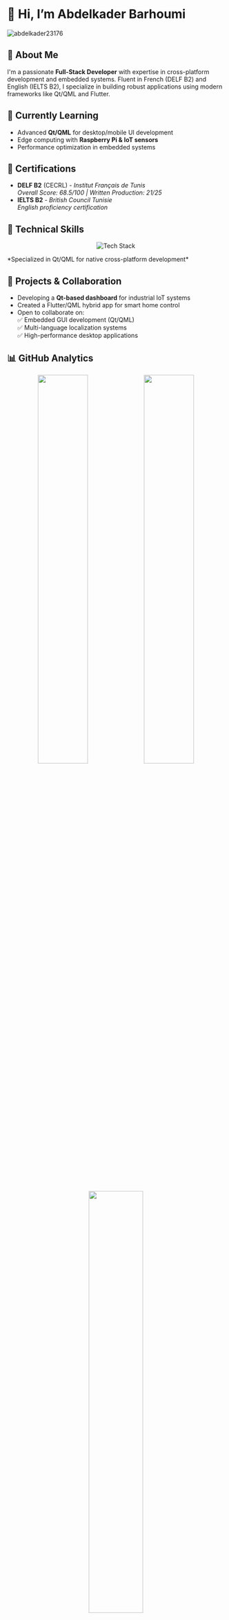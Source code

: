 # 👋 Hi, I’m Abdelkader Barhoumi 

<p align="left"> 
  <img src="https://komarev.com/ghpvc/?username=abdelkader23176&label=Profile%20Views&color=0e75b6&style=flat" alt="abdelkader23176" /> 
</p>

## 👀 About Me
I'm a passionate **Full-Stack Developer** with expertise in cross-platform development and embedded systems. Fluent in French (DELF B2) and English (IELTS B2), I specialize in building robust applications using modern frameworks like Qt/QML and Flutter.

## 🌱 Currently Learning
- Advanced **Qt/QML** for desktop/mobile UI development
- Edge computing with **Raspberry Pi & IoT sensors**
- Performance optimization in embedded systems

## 📜 Certifications
- **DELF B2** (CECRL) - *Institut Français de Tunis*  
  *Overall Score: 68.5/100 | Written Production: 21/25*
- **IELTS B2** - *British Council Tunisie*  
  *English proficiency certification*

## 💼 Technical Skills
<p align="center">
  <img src="https://skillicons.dev/icons?i=typescript,c,cpp,qt,dart,flutter,py,java,js,react,nodejs,firebase,mongodb,git,docker,figma&perline=8" alt="Tech Stack" />
</p>
*Specialized in Qt/QML for native cross-platform development*

## 🚀 Projects & Collaboration
- Developing a **Qt-based dashboard** for industrial IoT systems
- Created a Flutter/QML hybrid app for smart home control
- Open to collaborate on:  
  ✅ Embedded GUI development (Qt/QML)  
  ✅ Multi-language localization systems  
  ✅ High-performance desktop applications

## 📊 GitHub Analytics
<p align="center">
  <img src="https://github-readme-stats.vercel.app/api?username=AbdelkaderBarhoumi21&theme=dark&show_icons=true&hide_border=true&count_private=true&include_all_commits=true" width="48%" />
  <img src="https://github-readme-streak-stats.herokuapp.com/?user=AbdelkaderBarhoumi21&theme=dark&hide_border=true" width="48%" />
</p>

<p align="center">
  <img src="https://github-readme-stats.vercel.app/api/top-langs/?username=AbdelkaderBarhoumi21&layout=compact&theme=dark&hide_border=true&exclude_repo=AI-ML-projects" width="50%" />
</p>

## 📫 Let's Connect
- 💌 Email: [abdelkaderbarhoumi21@gmail.com](mailto:abdelkaderbarhoumi21@gmail.com)
- 💼 LinkedIn: [in/abdelkader-barhoumi](https://www.linkedin.com/in/abdelkader-barhoumi-XXXXXX) *(à compléter)*
- 🔧 GitLab: [@barhoumi-dev](https://gitlab.com/barhoumi-dev) *(exemple)*

## 🏆 Achievements
<a href="https://github.com/ryo-ma/github-profile-trophy">
  <img src="https://github-profile-trophy.vercel.app/?username=AbdelkaderBarhoumi21&theme=gruvbox&no-frame=true&margin-w=15&row=2&column=4" alt="GitHub Trophies" />
</a>
